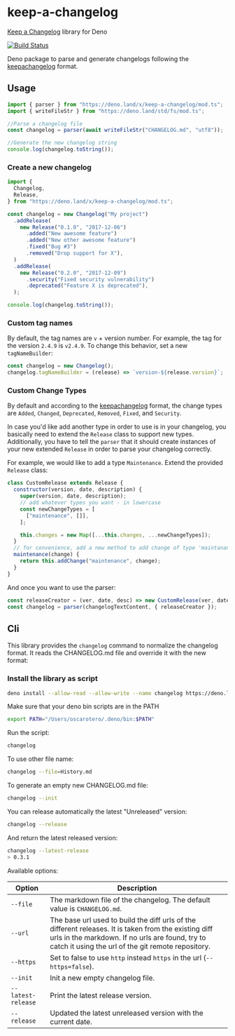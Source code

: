 # keep-a-changelog

[Keep a Changelog](https://github.com/oscarotero/keep-a-changelog) library for
Deno

[![Build Status](https://travis-ci.org/oscarotero/keep-a-changelog.svg?branch=deno)](https://travis-ci.org/oscarotero/keep-a-changelog)

Deno package to parse and generate changelogs following the
[keepachangelog](http://keepachangelog.com/en/1.0.0/) format.

## Usage

```js
import { parser } from "https://deno.land/x/keep-a-changelog/mod.ts";
import { writeFileStr } from "https://deno.land/std/fs/mod.ts";

//Parse a changelog file
const changelog = parser(await writeFileStr("CHANGELOG.md", "utf8"));

//Generate the new changelog string
console.log(changelog.toString());
```

### Create a new changelog

```js
import {
  Changelog,
  Release,
} from "https://deno.land/x/keep-a-changelog/mod.ts";

const changelog = new Changelog("My project")
  .addRelease(
    new Release("0.1.0", "2017-12-06")
      .added("New awesome feature")
      .added("New other awesome feature")
      .fixed("Bug #3")
      .removed("Drop support for X"),
  )
  .addRelease(
    new Release("0.2.0", "2017-12-09")
      .security("Fixed security vulnerability")
      .deprecated("Feature X is deprecated"),
  );

console.log(changelog.toString());
```

### Custom tag names

By default, the tag names are `v` + version number. For example, the tag for the
version `2.4.9` is `v2.4.9`. To change this behavior, set a new
`tagNameBuilder`:

```js
const changelog = new Changelog();
changelog.tagNameBuilder = (release) => `version-${release.version}`;
```

### Custom Change Types

By default and according to the
[keepachangelog](http://keepachangelog.com/en/1.0.0/) format, the change types
are `Added`, `Changed`, `Deprecated`, `Removed`, `Fixed`, and `Security`.

In case you'd like add another type in order to use is in your changelog, you
basically need to extend the `Release` class to support new types. Additionally,
you have to tell the `parser` that it should create instances of your new
extended `Release` in order to parse your changelog correctly.

For example, we would like to add a type `Maintenance`. Extend the provided
`Release` class:

```js
class CustomRelease extends Release {
  constructor(version, date, description) {
    super(version, date, description);
    // add whatever types you want - in lowercase
    const newChangeTypes = [
      ["maintenance", []],
    ];

    this.changes = new Map([...this.changes, ...newChangeTypes]);
  }
  // for convenience, add a new method to add change of type 'maintanance'
  maintenance(change) {
    return this.addChange("maintenance", change);
  }
}
```

And once you want to use the parser:

```js
const releaseCreator = (ver, date, desc) => new CustomRelease(ver, date, desc);
const changelog = parser(changelogTextContent, { releaseCreator });
```

## Cli

This library provides the `changelog` command to normalize the changelog format.
It reads the CHANGELOG.md file and override it with the new format:

### Install the library as script

```sh
deno install --allow-read --allow-write --name changelog https://deno.land/x/changelog@v1.1.0/bin.js
```

Make sure that your deno bin scripts are in the PATH

```sh
export PATH="/Users/oscarotero/.deno/bin:$PATH"
```

Run the script:

```sh
changelog
```

To use other file name:

```sh
changelog --file=History.md
```

To generate an empty new CHANGELOG.md file:

```sh
changelog --init
```

You can release automatically the latest "Unreleased" version:

```sh
changelog --release
```

And return the latest released version:

```sh
changelog --latest-release
> 0.3.1
```

Available options:

| Option             | Description                                                                                                                                                                                                    |
| ------------------ | -------------------------------------------------------------------------------------------------------------------------------------------------------------------------------------------------------------- |
| `--file`           | The markdown file of the changelog. The default value is `CHANGELOG.md`.                                                                                                                                       |
| `--url`            | The base url used to build the diff urls of the different releases. It is taken from the existing diff urls in the markdown. If no urls are found, try to catch it using the url of the git remote repository. |
| `--https`          | Set to false to use `http` instead `https` in the url (`--https=false`).                                                                                                                                       |
| `--init`           | Init a new empty changelog file.                                                                                                                                                                               |
| `--latest-release` | Print the latest release version.                                                                                                                                                                              |
| `--release`        | Updated the latest unreleased version with the current date.                                                                                                                                                   |
